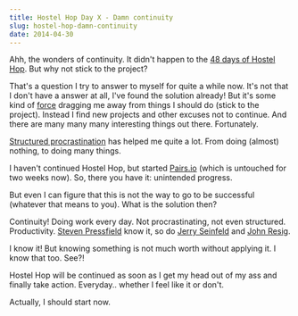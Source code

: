 ```yaml
---
title: Hostel Hop Day X - Damn continuity
slug: hostel-hop-damn-continuity
date: 2014-04-30
---
```


Ahh, the wonders of continuity. It didn't happen to the [48 days of Hostel
Hop](/posts/hostel-hop-48-days). But why not stick to the project?

That's a question I try to answer to myself for quite a while now. It's not that
I don't have a answer at all, I've found the solution already! But it's some
kind of [force](https://en.wikipedia.org/wiki/Akrasia) dragging me away from
things I should do (stick to the project). Instead I find new projects and other
excuses not to continue. And there are many many many interesting things out
there. Fortunately.

[Structured procrastination](http://www.structuredprocrastination.com/) has
helped me quite a lot. From doing (almost) nothing, to doing many things.

I haven't continued Hostel Hop, but started [Pairs.io](http://pairs.io) (which
is untouched for two weeks now). So, there you have it: unintended progress.

But even I can figure that this is not the way to go to be successful (whatever
that means to you). What is the solution then?

Continuity! Doing work every day. Not procrastinating, not even structured.
Productivity. [Steven
Pressfield](http://www.stevenpressfield.com/the-war-of-art/) know it, so do
[Jerry
Seinfeld](http://lifehacker.com/281626/jerry-seinfelds-productivity-secret) and
[John Resig](http://ejohn.org/blog/write-code-every-day/).

I know it! But knowing something is not much worth without applying it. I know
that too. See?!

Hostel Hop will be continued as soon as I get my head out of my ass and finally
take action. Everyday.. whether I feel like it or don't.

Actually, I should start now.
